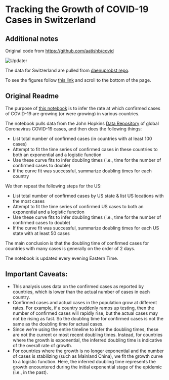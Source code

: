 # Tracking the Growth of COVID-19 Cases in Switzerland

## Additional notes
Original code from https://github.com/aatishb/covid

![Updater](https://github.com/lvoegtlin/covid/workflows/Updater/badge.svg)

The data for Switzerland are pulled from [daenuprobst repo](https://github.com/daenuprobst/covid19-cases-switzerland).

To see the figures follow [this link](https://github.com/aatishb/covid/blob/master/curvefit.ipynb) and scroll to the bottom of the page.


## Original Readme

The purpose of [this notebook](https://github.com/aatishb/covid/blob/master/curvefit.ipynb) is to infer the rate at which confirmed cases of COVID-19 are growing (or were growing) in various countries.

The notebook pulls data from the John Hopkins [Data Repository](https://github.com/CSSEGISandData/COVID-19) of global Coronavirus COVID-19 cases, and then does the following things:

- List total number of confirmed cases (in countries with at least 100 cases)
- Attempt to fit the time series of confirmed cases in these countries to both an exponential and a logistic function
- Use these curve fits to infer doubling times (i.e., time for the number of confirmed cases to double)
- If the curve fit was successful, summarize doubling times for each country

We then repeat the following steps for the US:

- List total number of confirmed cases by US state & list US locations with the most cases
- Attempt to fit the time series of confirmed US cases to both an exponential and a logistic function
- Use these curve fits to infer doubling times (i.e., time for the number of confirmed cases to double)
- If the curve fit was successful, summarize doubling times for each US state with at least 50 cases

The main conclusion is that the doubling time of confirmed cases for countries with many cases is generally on the order of 2 days.

The notebook is updated every evening Eastern Time.

## Important Caveats:

- This analysis uses data on the confirmed cases as reported by countries, which is lower than the actual number of cases in each country.
- Confirmed cases and actual cases in the population grow at different rates. For example, if a country suddenly ramps up testing, then the number of confirmed cases will rapidly rise, but the actual cases may not be rising as fast. So the doubling time for confirmed cases is not the same as the doubling time for actual cases.
- Since we're using the entire timeline to infer the doubling times, these are not the current or most recent doubling times. Instead, for countries where the growth is exponential, the inferred doubling time is indicative of the overall rate of growth.
- For countries where the growth is no longer exponential and the number of cases is stabilizing (such as Mainland China), we fit the growth curve to a logistic function. Here, the inferred doubling time represents the growth encountered during the initial exponential stage of the epidemic (i.e., in the past).

